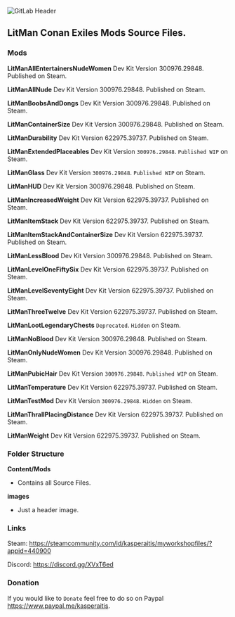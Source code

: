 ![GitLab Header](/images/gitlab_header.png)

## LitMan Conan Exiles Mods Source Files.

### Mods

**LitManAllEntertainersNudeWomen**
Dev Kit Version 300976.29848. Published on Steam.

**LitManAllNude**
Dev Kit Version 300976.29848. Published on Steam.

**LitManBoobsAndDongs**
Dev Kit Version 300976.29848. Published on Steam.

**LitManContainerSize**
Dev Kit Version 300976.29848. Published on Steam.

**LitManDurability**
Dev Kit Version 622975.39737. Published on Steam.

**LitManExtendedPlaceables**
Dev Kit Version `300976.29848`. `Published WIP` on Steam.

**LitManGlass**
Dev Kit Version `300976.29848`. `Published WIP` on Steam.

**LitManHUD**
Dev Kit Version 300976.29848. Published on Steam.

**LitManIncreasedWeight**
Dev Kit Version 622975.39737. Published on Steam.

**LitManItemStack**
Dev Kit Version 622975.39737. Published on Steam.

**LitManItemStackAndContainerSize**
Dev Kit Version 622975.39737. Published on Steam.

**LitManLessBlood**
Dev Kit Version 300976.29848. Published on Steam.

**LitManLevelOneFiftySix**
Dev Kit Version 622975.39737. Published on Steam.

**LitManLevelSeventyEight**
Dev Kit Version 622975.39737. Published on Steam.

**LitManThreeTwelve**
Dev Kit Version 622975.39737. Published on Steam.

**LitManLootLegendaryChests**
`Deprecated`. `Hidden` on Steam.

**LitManNoBlood**
Dev Kit Version 300976.29848. Published on Steam.

**LitManOnlyNudeWomen**
Dev Kit Version 300976.29848. Published on Steam.

**LitManPubicHair**
Dev Kit Version `300976.29848`. `Published WIP` on Steam.

**LitManTemperature**
Dev Kit Version 622975.39737. Published on Steam.

**LitManTestMod**
Dev Kit Version `300976.29848`. `Hidden` on Steam.

**LitManThrallPlacingDistance**
Dev Kit Version 622975.39737. Published on Steam.

**LitManWeight**
Dev Kit Version 622975.39737. Published on Steam.

### Folder Structure

**Content/Mods**
- Contains all Source Files.

**images**
- Just a header image.

### Links

Steam: https://steamcommunity.com/id/kasperaitis/myworkshopfiles/?appid=440900

Discord: https://discord.gg/XVxT6ed

### Donation

If you would like to `Donate` feel free to do so on Paypal https://www.paypal.me/kasperaitis.
